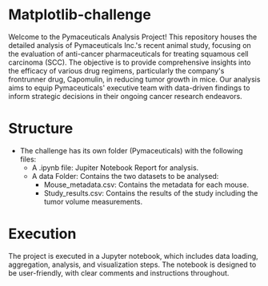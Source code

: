 # Matplotlib-challenge


Welcome to the Pymaceuticals Analysis Project! This repository houses the detailed analysis of Pymaceuticals Inc.'s recent animal study, focusing on the evaluation of anti-cancer pharmaceuticals for treating squamous cell carcinoma (SCC). The objective is to provide comprehensive insights into the efficacy of various drug regimens, particularly the company's frontrunner drug, Capomulin, in reducing tumor growth in mice. Our analysis aims to equip Pymaceuticals' executive team with data-driven findings to inform strategic decisions in their ongoing cancer research endeavors.



# Structure

- The challenge has its own folder (Pymaceuticals) with the following files:
  - A .ipynb file: Jupiter Notebook Report for analysis.
  - A data Folder: Contains the two datasets to be analysed:
    - Mouse_metadata.csv: Contains the metadata for each mouse.
    - Study_results.csv: Contains the results of the study including the tumor volume measurements.


# Execution

The project is executed in a Jupyter notebook, which includes data loading, aggregation, analysis, and visualization steps. The notebook is designed to be user-friendly, with clear comments and instructions throughout.


